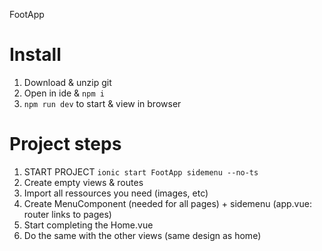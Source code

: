 FootApp

# Install

1. Download & unzip git
2. Open in ide & `npm i`
3. `npm run dev` to start & view in browser

# Project steps

1. START PROJECT `ionic start FootApp sidemenu --no-ts`
1. Create empty views & routes
1. Import all ressources you need (images, etc)
1. Create MenuComponent (needed for all pages) + sidemenu (app.vue: router links to pages)
1. Start completing the Home.vue
1. Do the same with the other views (same design as home)
